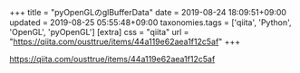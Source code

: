 +++
title = "pyOpenGLのglBufferData"
date = 2019-08-24 18:09:51+09:00
updated = 2019-08-25 05:55:48+09:00
taxonomies.tags = ['qiita', 'Python', 'OpenGL', 'pyOpenGL']
[extra]
css = "qiita"
url = "https://qiita.com/ousttrue/items/44a119e62aea1f12c5af"
+++

<https://qiita.com/ousttrue/items/44a119e62aea1f12c5af>

